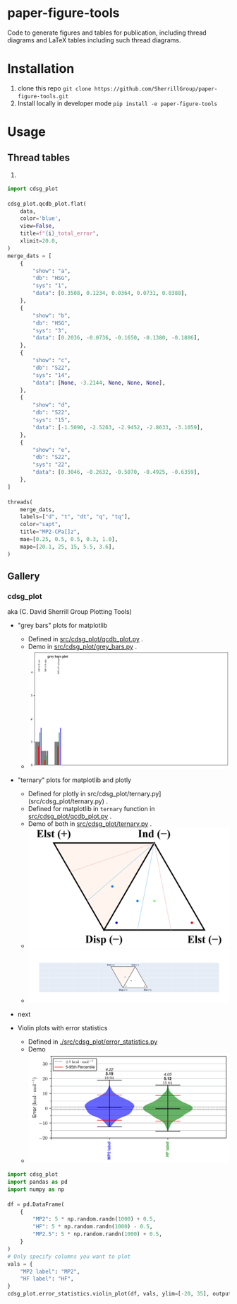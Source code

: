 # paper-figure-tools
Code to generate figures and tables for publication,
including thread diagrams and LaTeX tables including
such thread diagrams.

# Installation
1. clone this repo `git clone https://github.com/SherrillGroup/paper-figure-tools.git`
2. Install locally in developer mode `pip install -e paper-figure-tools`

# Usage
## Thread tables
1.
```python
import cdsg_plot

cdsg_plot.qcdb_plot.flat(
    data,
    color='blue',
    view=False,
    title=f"{i}_total_error",
    xlimit=20.0,
)
merge_dats = [
    {
        "show": "a",
        "db": "HSG",
        "sys": "1",
        "data": [0.3508, 0.1234, 0.0364, 0.0731, 0.0388],
    },
    {
        "show": "b",
        "db": "HSG",
        "sys": "3",
        "data": [0.2036, -0.0736, -0.1650, -0.1380, -0.1806],
    },
    {
        "show": "c",
        "db": "S22",
        "sys": "14",
        "data": [None, -3.2144, None, None, None],
    },
    {
        "show": "d",
        "db": "S22",
        "sys": "15",
        "data": [-1.5090, -2.5263, -2.9452, -2.8633, -3.1059],
    },
    {
        "show": "e",
        "db": "S22",
        "sys": "22",
        "data": [0.3046, -0.2632, -0.5070, -0.4925, -0.6359],
    },
]

threads(
    merge_dats,
    labels=["d", "t", "dt", "q", "tq"],
    color="sapt",
    title="MP2-CPa[]z",
    mae=[0.25, 0.5, 0.5, 0.3, 1.0],
    mape=[20.1, 25, 15, 5.5, 3.6],
)
```

## Gallery

### cdsg_plot

aka (C. David Sherrill Group Plotting Tools)

* "grey bars" plots for matplotlib
  - Defined in [src/cdsg_plot/qcdb_plot.py](src/cdsg_plot/qcdb_plot.py) .
  - Demo in [src/cdsg_plot/grey_bars.py](src/cdsg_plot/grey_bars.py) .
  - ![src/cdsg_plot/bar.py](gallery/bar_grey_bars_plot_2ecf221b26493d61cc355adb67b152091f398a10.png)

* "ternary" plots for matplotlib and plotly
  - Defined for plotly in src/cdsg_plot/ternary.py](src/cdsg_plot/ternary.py) .
  - Defined for matplotlib in `ternary` function in [src/cdsg_plot/qcdb_plot.py](src/cdsg_plot/qcdb_plot.py) .
  - Demo of both in [src/cdsg_plot/ternary.py](src/cdsg_plot/ternary.py) .
  - ![src/cdsg_plot/ternary.py](gallery/tern__lbld_e1dc9bf07c4e17794d7a0ac684255a96dcee50ff.png)
  - ![src/cdsg_plot/ternary.py](gallery/tern__plotly.png)

* next

* Violin plots with error statistics
  - Defined in [./src/cdsg_plot/error_statistics.py](./src/cdsg_plot/error_statistics.py)
  - Demo 
  - ![./gallery/example_violin.png](./gallery/example_violin.png)
```python
import cdsg_plot
import pandas as pd
import numpy as np

df = pd.DataFrame(
    {
        "MP2": 5 * np.random.randn(1000) + 0.5,
        "HF": 5 * np.random.randn(1000) - 0.5,
        "MP2.5": 5 * np.random.randn(1000) + 0.5,
    }
)
# Only specify columns you want to plot
vals = {
    "MP2 label": "MP2",
    "HF label": "HF",
}
cdsg_plot.error_statistics.violin_plot(df, vals, ylim=[-20, 35], output_filename="example.png")
```


